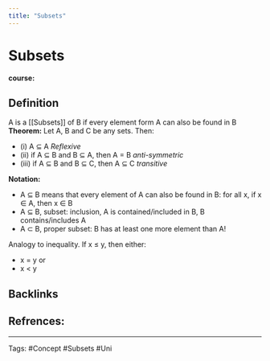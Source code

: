 ```yaml
---
title: "Subsets"
---
```


# Subsets
**course:**
## Definition
A is a [[Subsets]] of B if every element form A can also be found in B
**Theorem:**
Let A, B and C be any sets. Then: 
- (i) A ⊆ A *Reflexive*
- (ii) if A ⊆ B and B ⊆ A, then A = B *anti-symmetric* 
- (iii) if A ⊆ B and B ⊆ C, then A ⊆ C *transitive*

**Notation:**
- A ⊆ B means that every element of A can also be found in B: for all x, if x ∈ A, then x ∈ B
- A ⊆ B, subset: inclusion, A is contained/included in B, B contains/includes A 
- A ⊂ B, proper subset: B has at least one more element than A!

Analogy to inequality. If x ≤ y, then either:  
- x = y or 
- x < y

## Backlinks

## Refrences:

---
Tags: #Concept #Subsets #Uni 